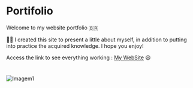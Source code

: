 # Portifolio

Welcome to my website portfolio 🇧🇷

 👨‍🎓 I created this site to present a little about myself, in addition to putting into practice the acquired knowledge.
I hope you enjoy!

Access the link to see everything working : [My WebSite](https://lfernandomb.github.io/Portifolio/) 😃
#

![Imagem1](https://user-images.githubusercontent.com/91624923/150596763-8546a714-0958-49f8-a39d-85b781676abf.png)
#
